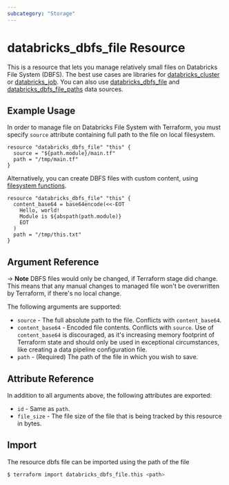 ```yaml
---
subcategory: "Storage"
---
```

# databricks_dbfs_file Resource

This is a resource that lets you manage relatively small files on Databricks File System (DBFS). The best use cases are libraries for [databricks_cluster](cluster.md) or [databricks_job](job.md). You can also use [databricks_dbfs_file](../data-sources/dbfs_file.md) and [databricks_dbfs_file_paths](../data-sources/dbfs_file_paths.md) data sources.

## Example Usage

In order to manage file on Databricks File System with Terraform, you must specify `source` attribute containing full path to the file on local filesystem.

```hcl
resource "databricks_dbfs_file" "this" {
  source = "${path.module}/main.tf"
  path = "/tmp/main.tf"
}
```

Alternatively, you can create DBFS files with custom content, using [filesystem functions](https://www.terraform.io/docs/language/functions/templatefile.html).

```hcl
resource "databricks_dbfs_file" "this" {
  content_base64 = base64encode(<<-EOT
    Hello, world!
    Module is ${abspath(path.module)}
    EOT
  )
  path = "/tmp/this.txt"
}
```

## Argument Reference

-> **Note** DBFS files would only be changed, if Terraform stage did change. This means that any manual changes to managed file won't be overwritten by Terraform, if there's no local change. 

The following arguments are supported:

* `source` - The full absolute path to the file. Conflicts with `content_base64`.
* `content_base64` - Encoded file contents. Conflicts with `source`. Use of `content_base64` is discouraged, as it's increasing memory footprint of Terraform state and should only be used in exceptional circumstances, like creating a data pipeline configuration file.
* `path` - (Required) The path of the file in which you wish to save.

## Attribute Reference

In addition to all arguments above, the following attributes are exported:

* `id` - Same as `path`.
* `file_size` - The file size of the file that is being tracked by this resource in bytes.


## Import

The resource dbfs file can be imported using the path of the file

```bash
$ terraform import databricks_dbfs_file.this <path>
```
